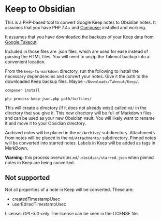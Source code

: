 # Keep to Obsidian

This is a PHP-based tool to convert Google Keep notes to Obsidian notes. It assumes that you have PHP 7.4+ and [Composer](https://getcomposer.org/) installed and working. 

It assumes that you have downloaded the backups of your Keep data from [Google Takeout](https://takeout.google.com/).

Included in those files are .json files, which are used for ease instead of parsing the HTML files. You will need to unzip the Takeout backup into a convenient location.

From the `keep-to-markdown` directory, run the following to install the necessary dependencies and convert your notes.
Give it the path to the downloaded Keep backup files. Maybe `~/Downloads/Takeout/Keep/`.

```
composer install

php process-keep-json.php path/to/files/
```

This will create a directory (if it does not already exist) called `md/` in the directory that you give it. 
This new directory will be full of Markdown files and can be used as your new Obsidian vault. You will likely want to rename it and move it to your Obsidian directory.

Archived notes will be placed in the `md/Archive/` subdirectory.
Attachments from notes will be placed in the `md/Attachments/` subdirectory.
Pinned notes will be converted into starred notes.
Labels in Keep will be added as tags in MarkDown.

**Warning**: this process overwrites `md/.obsidian/starred.json` when pinned notes
in Keep are being converted.

## Not supported

Not all properties of a note in Keep will be converted. These are:

- createdTimestampUsec
- userEditedTimestampUsec


License: *GPL-3.0-only*
The license can be seen in the LICENSE file.
